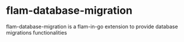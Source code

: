 # flam-database-migration
flam-database-migration is a flam-in-go extension to provide database migrations functionalities
